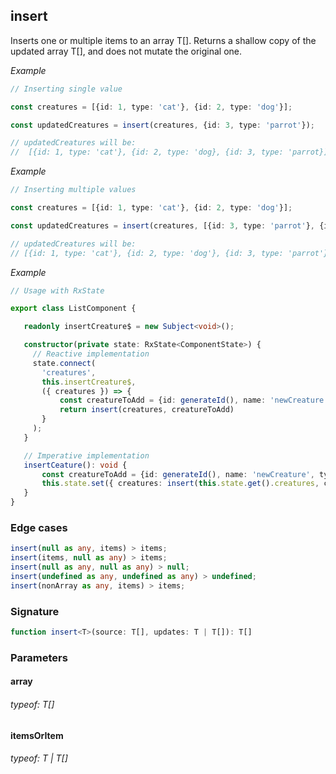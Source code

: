 ## insert

Inserts one or multiple items to an array T[].
Returns a shallow copy of the updated array T[], and does not mutate the original one.

_Example_

```TypeScript
// Inserting single value

const creatures = [{id: 1, type: 'cat'}, {id: 2, type: 'dog'}];

const updatedCreatures = insert(creatures, {id: 3, type: 'parrot'});

// updatedCreatures will be:
//  [{id: 1, type: 'cat'}, {id: 2, type: 'dog}, {id: 3, type: 'parrot}];
```

_Example_

```TypeScript
// Inserting multiple values

const creatures = [{id: 1, type: 'cat'}, {id: 2, type: 'dog'}];

const updatedCreatures = insert(creatures, [{id: 3, type: 'parrot'}, {id: 4, type: 'hamster'}]);

// updatedCreatures will be:
// [{id: 1, type: 'cat'}, {id: 2, type: 'dog'}, {id: 3, type: 'parrot'}, {id: 4, type: 'hamster'}];
```

_Example_

```TypeScript
// Usage with RxState

export class ListComponent {

   readonly insertCreature$ = new Subject<void>();

   constructor(private state: RxState<ComponentState>) {
     // Reactive implementation
     state.connect(
       'creatures',
       this.insertCreature$,
       ({ creatures }) => {
           const creatureToAdd = {id: generateId(), name: 'newCreature', type: 'dinosaur' };
           return insert(creatures, creatureToAdd)
       }
     );
   }

   // Imperative implementation
   insertCeature(): void {
       const creatureToAdd = {id: generateId(), name: 'newCreature', type: 'dinosaur' };
       this.state.set({ creatures: insert(this.state.get().creatures, creatureToAdd)});
   }
}
```

### Edge cases

```typescript
insert(null as any, items) > items;
insert(items, null as any) > items;
insert(null as any, null as any) > null;
insert(undefined as any, undefined as any) > undefined;
insert(nonArray as any, items) > items;
```

### Signature

```TypeScript
function insert<T>(source: T[], updates: T | T[]): T[]
```

### Parameters

#### array

###### typeof: T[]

#### itemsOrItem

###### typeof: T | T[]
